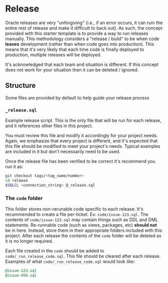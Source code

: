 # Release

Oracle releases are very "unforgiving" (i.e., if an error occurs, it can ruin the entire rest of release and make it difficult to back out). As such, the concept provided with this starter template is to provide a way to run releases manually. This methodology considers a "release / build" to be when code **leaves** development (rather than when code goes into production). This means that it's very likely that each time code is finally deployed to production, multiple releases will be deployed.

It's acknowledged that each team and situation is different. If this concept does not work for your situation then it can be deleted / ignored.

## Structure

Some files are provided by default to help guide your release process


### `_release.sql` 

Example release script. This is the only file that will be run for each release, and it references other files in this project. 

You must review this file and modify it accordingly for your project needs. Again, we emphasize that every project is different, and it's expected that this file should be modified to meet your project's needs. Typical examples are included in it but don't necessarily need to be used.

Once the release file has been verified to be correct it's recommend you run it as: 

```bash
git checkout tags/<tag_name/number>
cd release
$SQLCL <connection_string> @_release.sql
```

### The `code` folder

This folder stores non-rerunable code specific to each release. It's recommended to create a file per-ticket. Ex: `code/issue-123.sql`. The contents of `code/issue-123.sql` may contain things such as DDL and DML statements. Re-runnable code (such as views, packages, etc) **should not** be in here. Instead, store them in their appropriate folders included with this project. After each release the contents of the `code` folder will be deleted as it is no longer required.

Each file created in the `code` should be added to `code/_run_release_code.sql`. This file should be cleared after each release. Examples of what `code/_run_release_code.sql` would look like:

```sql
@issue-123.sql
@issue-456.sql
```
